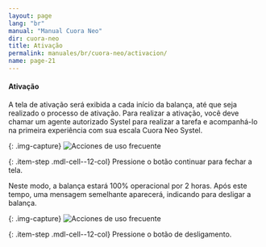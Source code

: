 ```yaml
---
layout: page
lang: "br"
manual: "Manual Cuora Neo"
dir: cuora-neo
title: Ativação
permalink: manuales/br/cuora-neo/activacion/
name: page-21
---
```

#### Ativação    
A tela de ativação será exibida a cada início da balança, até que seja realizado o processo de ativação.
Para realizar a ativação, você deve chamar um agente autorizado Systel para realizar a tarefa e acompanhá-lo na primeira experiência com sua escala Cuora Neo Systel.

{: .img-capture}
![Acciones de uso frecuente](../../../../images/br/cuora-neo/activacion.png "Ativação")

{: .item-step  .mdl-cell--12-col} 
Pressione o botão continuar para fechar a tela.

Neste modo, a balança estará 100% operacional por 2 horas.
Após este tempo, uma mensagem semelhante aparecerá, indicando para desligar a balança.

{: .img-capture}
![Acciones de uso frecuente](../../../../images/br/cuora-neo/activacion2.png "Ativação")

{: .item-step  .mdl-cell--12-col} 
Pressione o botão de desligamento.





